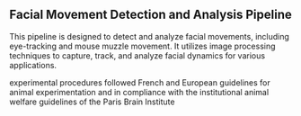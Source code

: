 ## Facial Movement Detection and Analysis Pipeline
This pipeline is designed to detect and analyze facial movements, including eye-tracking and mouse muzzle movement. It utilizes image processing techniques to capture, track, and analyze facial dynamics for various applications.


experimental procedures followed French and European guidelines for animal experimentation and in compliance with the institutional animal welfare guidelines of the Paris Brain Institute
